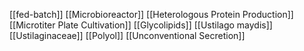 [[fed-batch]]
[[Microbioreactor]]
[[Heterologous Protein Production]]
[[Microtiter Plate Cultivation]]
[[Glycolipids]]
[[Ustilago maydis]]
[[Ustilaginaceae]]
[[Polyol]]
[[Unconventional Secretion]]
